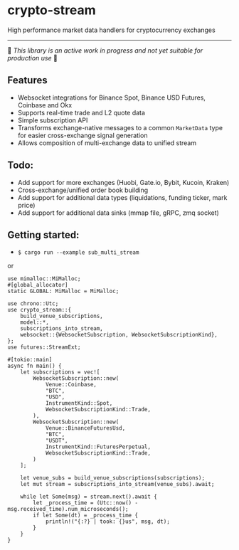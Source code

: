 # crypto-stream
High performance market data handlers for cryptocurrency exchanges

---

:construction: *This library is an active work in progress and not yet suitable for production use* :construction:

## Features
* Websocket integrations for Binance Spot, Binance USD Futures, Coinbase and Okx
* Supports real-time trade and L2 quote data
* Simple subscription API
* Transforms exchange-native messages to a common `MarketData` type for easier cross-exchange signal generation
* Allows composition of multi-exchange data to unified stream


## Todo:
* Add support for more exchanges (Huobi, Gate.io, Bybit, Kucoin, Kraken)
* Cross-exchange/unified order book building
* Add support for additional data types (liquidations, funding ticker, mark price)
* Add support for additional data sinks (mmap file, gRPC, zmq socket)


## Getting started:
* `$ cargo run --example sub_multi_stream`

or 

```rust, no_run
use mimalloc::MiMalloc;
#[global_allocator]
static GLOBAL: MiMalloc = MiMalloc;

use chrono::Utc;
use crypto_stream::{
    build_venue_subscriptions,
    model::*,
    subscriptions_into_stream,
    websocket::{WebsocketSubscription, WebsocketSubscriptionKind},
};
use futures::StreamExt;

#[tokio::main]
async fn main() {
    let subscriptions = vec![
        WebsocketSubscription::new(
            Venue::Coinbase,
            "BTC",
            "USD",
            InstrumentKind::Spot,
            WebsocketSubscriptionKind::Trade,
        ),
        WebsocketSubscription::new(
            Venue::BinanceFuturesUsd,
            "BTC",
            "USDT",
            InstrumentKind::FuturesPerpetual,
            WebsocketSubscriptionKind::Trade,
        )
    ];

    let venue_subs = build_venue_subscriptions(subscriptions);
    let mut stream = subscriptions_into_stream(venue_subs).await;

    while let Some(msg) = stream.next().await {
        let _process_time = (Utc::now() - msg.received_time).num_microseconds();
        if let Some(dt) = _process_time {
            println!("{:?} | took: {}us", msg, dt);
        }
    }
}
```